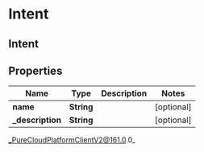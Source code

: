 # Intent

## Intent

## Properties

|Name | Type | Description | Notes|
|------------ | ------------- | ------------- | -------------|
| **name** | **String** |  | [optional] |
| **_description** | **String** |  | [optional] |



_PureCloudPlatformClientV2@161.0.0_
